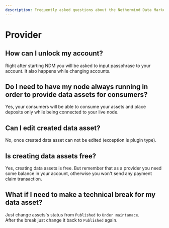```yaml
---
description: Frequently asked questions about the Nethermind Data Marketplace - Provider
---
```


# Provider

## How can I unlock my account? 

Right after starting NDM you will be asked to input passphrase to your account. It also happens while changing accounts.

## Do I need to have my node always running in order to provide data assets for consumers?

Yes, your consumers will be able to consume your assets and place deposits only while being connected to your live node.

## Can I edit created data asset?

No, once created data asset can not be edited \(exception is plugin type\).

## Is creating data assets free?

Yes, creating data assets is free. But remember that as a provider you need some balance in your account, otherwise you won't send any payment claim transaction.

## What if I need to make a technical break for my data asset?

Just change assets's status from `Published` to `Under maintanace`.   
After the break just change it back to `Published` again. 

